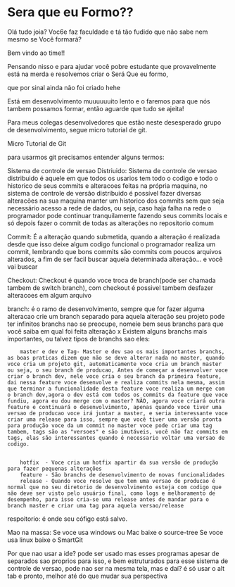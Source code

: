 Sera que eu Formo??
=======

Olá tudo joia? Voc6e faz faculdade e tá tão fudido que não sabe nem mesmo se Você formará?

Bem vindo ao time!!

Pensando nisso e para ajudar você pobre estudante que provavelmente está na merda e resolvemos criar o Será Que eu formo,

que por sinal ainda não foi criado hehe

Está em desenvolvimento muuuuuuito lento e o faremos para que nós tambem possamos formar, então aguarde que tudo se ajeita!


Para meus colegas desenvolvedores que estão neste desesperado grupo de desenvolvimento, segue micro tutorial de git.


Micro Tutorial de Git

para usarmos git precisamos entender alguns termos:

Sistema de controle de versao Distriuido: 
	Sistema de controle de versao distribuido é aquele em que todos os usarios tem todo o codigo e todo o historico de seus commits e alteracoes feitas na própria maquina, no sistema de controle de versão distribuido é possível fazer diversas alteracões na sua maquina manter um historico dos commits sem que seja necessário acesso a rede de dados, ou seja, caso haja falha na rede o programador pode continuar tranquilamente fazendo seus commits locais e só depois fazer o commit de todas as alterações no repositorio comum

Commit: 
	É a alteração quando submetida, quando a alteração é realizada desde que isso deixe algum codigo funcional o programador realiza um commit, lembrando que bons commits são commits com poucos arquivos alterados, a fim de ser facil buscar aquela determinada alteração... e você vai buscar
 
Checkout: 
	Checkout é quando voce troca de branch(pode ser chamada tambem de switch branch), com checkout é possivel tambem desfazer alteracoes em algum arquivo

branch:
	é o ramo de desenvolvimento, sempre que for fazer alguma alteracao crie um branch separado para aquela alteração seu projeto pode ter infinitos branchs nao se preocupe, nomeie bem seus branchs para que você saiba em qual foi feita alteração x
	Existem alguns branchs mais importantes, ou talvez tipos de branchs
	sao eles:
		
		master e dev e Tag- Master e dev sao os mais importantes branchs, as boas praticas dizem que não se deve alterar nada no master, quando voce cria um projeto git, automaticamente voce cria um branch master ou seja, o seu branch de producao, Antes de começar a desenvolver voce criar o branch dev, nele voce cria o seu branch da primeira feature, dai nessa feature voce desenvolve e realiza commits nela mesma, assim que terminar a funcionalidade desta feature voce realiza um merge com o branch dev,agora o dev está com todos os commits da feature que voce fundiu, agora eu dou merge com o master? NÃO, agora voce criará outra feature e continuará o desenvolvimento, apenas quando voce tiver uma versao de producao voce irá juntar a master, e seria interessante voce criar uma release para isso, sempre que você tiver uma versão pronta para produção voce da um commit no master voce pode criar uma tag tambem, tags são as "versoes" e são imutáveis, você não faz commits em tags, elas são interessantes quando é necessario voltar uma versao de codigo. 
		
		
		hotfix  - Voce cria um hotfix apartir da sua versão de produção para fazer pequenas alterações
		feature - São branchs de desenvolvimento de novas funcionalidades
		release - Quando voce resolve que tem uma versao de producao é normal que no seu diretorio de desenvolvimento esteja com codigo que não deve ser visto pelo usuário final, como logs e melhoramento de desempenho, para isso cria-se uma release antes de mandar para o branch master e criar uma tag para aquela versao/release
		
respoitorio: é onde seu cófigo está salvo.


Mao na massa:
	Se voce usa windows ou Mac baixe o source-tree
	Se voce usa linux baixe o SmartGit

Por que nao usar a ide? pode ser usado mas esses programas apesar de separados sao proprios para isso, e bem estruturados para esse sistema de controle de versao, pode nao ser na mesma tela, mas e daí? é só usar o alt tab e pronto, melhor até do que mudar sua perspectiva
